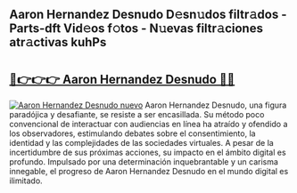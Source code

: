 ## Aaron Hernandez Desnudo D𝚎sn𝚞dos filtr𝚊dos - Parts-dft Vid𝚎os f𝚘tos - N𝚞evas filtr𝚊ciones atr𝚊ctivas kuhPs

# <h2><a href="http://mb4bf2.tromn.icu/?c=Aaron+Hernandez+Desnudo">🔗👉👉👉 Aaron Hernandez Desnudo 🔗🔗</a></h2>

[![Aaron Hernandez Desnudo nuevo](https://i.imgur.com/pEAQMta.gif)](http://mb4bf2.tromn.icu/?c=Aaron+Hernandez+Desnudo)
Aaron Hernandez Desnudo, una figura paradójica y desafiante, se resiste a ser encasillada. Su método poco convencional de interactuar con audiencias en línea ha atraído y ofendido a los observadores, estimulando debates sobre el consentimiento, la identidad y las complejidades de las sociedades virtuales. A pesar de la incertidumbre de sus próximas acciones, su impacto en el ámbito digital es profundo. Impulsado por una determinación inquebrantable y un carisma innegable, el progreso de Aaron Hernandez Desnudo en el mundo digital es ilimitado.
